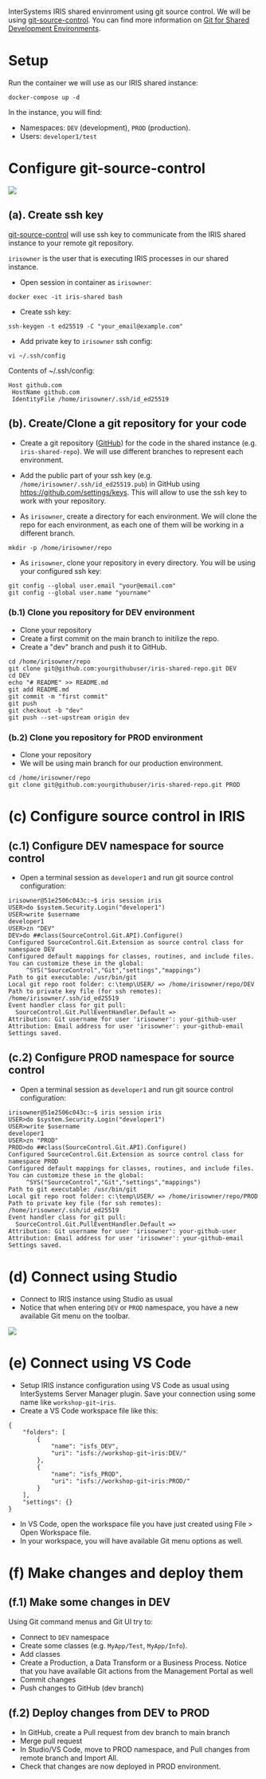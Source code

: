 InterSystems IRIS shared envinroment using git source control.
We will be using [git-source-control](https://openexchange.intersystems.com/package/Git-for-Shared-Development-Environments). You can find more information on [Git for Shared Development Environments](https://community.intersystems.com/post/git-shared-development-environments).

# Setup
Run the container we will use as our IRIS shared instance:
```
docker-compose up -d
```

In the instance, you will find:
* Namespaces: `DEV` (development), `PROD` (production). 
* Users: `developer1/test`

# Configure git-source-control

<img src="img/scenario.png" />

## (a). Create ssh key
[git-source-control](https://openexchange.intersystems.com/package/Git-for-Shared-Development-Environments) will use ssh key to communicate from the IRIS shared instance to your remote git repository.

`irisowner` is the user that is executing IRIS processes in our shared instance.

* Open session in container as `irisowner`:
```
docker exec -it iris-shared bash
```

* Create ssh key:
```
ssh-keygen -t ed25519 -C "your_email@example.com"
```

* Add private key to `irisowner` ssh config:
```
vi ~/.ssh/config
``` 

Contents of ~/.ssh/config:
```
Host github.com
 HostName github.com
 IdentityFile /home/irisowner/.ssh/id_ed25519
```

## (b). Create/Clone a git repository for your code

* Create a git repository ([GitHub](https://github.com)) for the code in the shared instance (e.g. `iris-shared-repo`). We will use different branches to represent each environment.

* Add the public part of your ssh key (e.g. `/home/irisowner/.ssh/id_ed25519.pub`) in GitHub using https://github.com/settings/keys. This will allow to use the ssh key to work with your repository.

* As `irisowner`, create a directory for each environment. We will clone the repo for each environment, as each one of them will be working in a different branch.
```
mkdir -p /home/irisowner/repo
```

* As `irisowner`, clone your repository in every directory. You will be using your configured ssh key:

```
git config --global user.email "your@email.com"
git config --global user.name "yourname"
```

### (b.1) Clone you repository for DEV environment
* Clone your repository
* Create a first commit on the main branch to initilize the repo.
* Create a "dev" branch and push it to GitHub.

```
cd /home/irisowner/repo
git clone git@github.com:yourgithubuser/iris-shared-repo.git DEV
cd DEV
echo "# README" >> README.md
git add README.md
git commit -m "first commit"
git push
git checkout -b "dev"
git push --set-upstream origin dev
```

### (b.2) Clone you repository for PROD environment
* Clone your repository
* We will be using main branch for our production environment.

```
cd /home/irisowner/repo
git clone git@github.com:yourgithubuser/iris-shared-repo.git PROD
```

# (c) Configure source control in IRIS 

## (c.1) Configure DEV namespace for source control
* Open a terminal session as `developer1` and run git source control configuration:
```
irisowner@51e2506c043c:~$ iris session iris
USER>do $system.Security.Login("developer1")
USER>write $username
developer1
USER>zn "DEV"
DEV>do ##class(SourceControl.Git.API).Configure()
Configured SourceControl.Git.Extension as source control class for namespace DEV
Configured default mappings for classes, routines, and include files. You can customize these in the global:
     ^SYS("SourceControl","Git","settings","mappings")
Path to git executable: /usr/bin/git
Local git repo root folder: c:\temp\USER/ => /home/irisowner/repo/DEV
Path to private key file (for ssh remotes): /home/irisowner/.ssh/id_ed25519
Event handler class for git pull: 
  SourceControl.Git.PullEventHandler.Default => 
Attribution: Git username for user 'irisowner': your-github-user
Attribution: Email address for user 'irisowner': your-github-email
Settings saved.
```

## (c.2) Configure PROD namespace for source control
* Open a terminal session as `developer1` and run git source control configuration:
```
irisowner@51e2506c043c:~$ iris session iris
USER>do $system.Security.Login("developer1")
USER>write $username
developer1
USER>zn "PROD"
PROD>do ##class(SourceControl.Git.API).Configure()
Configured SourceControl.Git.Extension as source control class for namespace PROD
Configured default mappings for classes, routines, and include files. You can customize these in the global:
     ^SYS("SourceControl","Git","settings","mappings")
Path to git executable: /usr/bin/git
Local git repo root folder: c:\temp\USER/ => /home/irisowner/repo/PROD
Path to private key file (for ssh remotes): /home/irisowner/.ssh/id_ed25519
Event handler class for git pull: 
  SourceControl.Git.PullEventHandler.Default => 
Attribution: Git username for user 'irisowner': your-github-user
Attribution: Email address for user 'irisowner': your-github-email
Settings saved.
```

# (d) Connect using Studio
* Connect to IRIS instance using Studio as usual
* Notice that when entering `DEV` or `PROD` namespace, you have a new available Git menu on the toolbar.

<img src="img/studio-git-menu.png" />


# (e) Connect using VS Code
* Setup IRIS instance configuration using VS Code as usual using InterSystems Server Manager plugin. Save your connection using some name like `workshop-git~iris`.
* Create a VS Code workspace file like this:
```
{
	"folders": [
		{
			"name": "isfs_DEV",
			"uri": "isfs://workshop-git~iris:DEV/"
		},
		{
			"name": "isfs_PROD",
			"uri": "isfs://workshop-git~iris:PROD/"
		}
	],
	"settings": {}
}
```
* In VS Code, open the workspace file you have just created using File > Open Workspace file.
* In your workspace, you will have available Git menu options as well.


# (f) Make changes and deploy them

## (f.1) Make some changes in DEV
Using Git command menus and Git UI try to:
* Connect to `DEV` namespace
* Create some classes (e.g. `MyApp/Test`, `MyApp/Info`).
* Add classes
* Create a Production, a Data Transform or a Business Process. Notice that you have available Git actions from the Management Portal as well
* Commit changes
* Push changes to GitHub (dev branch)

## (f.2) Deploy changes from DEV to PROD
* In GitHub, create a Pull request from dev branch to main branch
* Merge pull request
* In Studio/VS Code, move to PROD namespace, and Pull changes from remote branch and Import All.
* Check that changes are now deployed in PROD environment.
